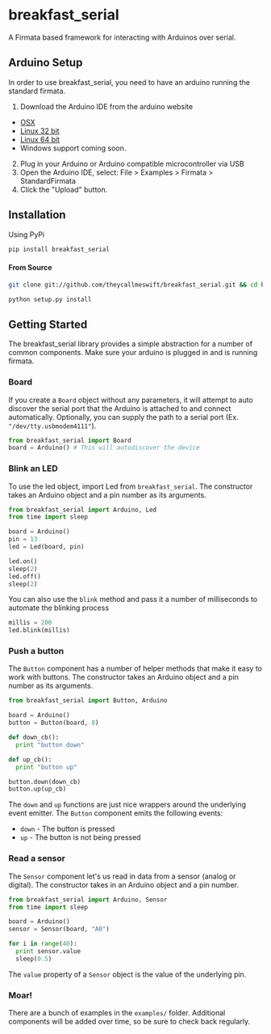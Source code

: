 # breakfast_serial

A Firmata based framework for interacting with Arduinos over serial.

## Arduino Setup

In order to use breakfast_serial, you need to have an arduino running the
standard firmata.

1. Download the Arduino IDE from the arduino website
  - [OSX](http://arduino.googlecode.com/files/arduino-1.0-macosx.zip)
  - [Linux 32 bit](http://arduino.googlecode.com/files/arduino-1.0-linux.tgz)
  - [Linux 64 bit](http://arduino.googlecode.com/files/arduino-1.0-linux64.tgz)
  - Windows support coming soon.
2. Plug in your Arduino or Arduino compatible microcontroller via USB
3. Open the Arduino IDE, select: File > Examples > Firmata > StandardFirmata
4. Click the "Upload" button.

## Installation

Using PyPi

``` bash
pip install breakfast_serial
```

#### From Source

``` bash
git clone git://github.com/theycallmeswift/breakfast_serial.git && cd breakfast_serial

python setup.py install
```

## Getting Started

The breakfast_serial library provides a simple abstraction for a number of
common components.  Make sure your arduino is plugged in and is running firmata.

### Board

If you create a `Board` object without any parameters, it will attempt to auto discover 
the serial port that the Arduino is attached to and connect automatically.  Optionally,
you can supply the path to a serial port (Ex. `"/dev/tty.usbmodem4111"`).

``` python
from breakfast_serial import Board
board = Arduino() # This will autodiscover the device
```

### Blink an LED

To use the led object, import Led from `breakfast_serial`.  The constructor takes an
Arduino object and a pin number as its arguments.

``` python
from breakfast_serial import Arduino, Led
from time import sleep

board = Arduino()
pin = 13
led = Led(board, pin)

led.on()
sleep(2)
led.off()
sleep(2)
```

You can also use the `blink` method and pass it a number of milliseconds to automate the blinking process

``` python
millis = 200
led.blink(millis)
```

### Push a button

The `Button` component has a number of helper methods that make it easy to work with buttons.
The constructor takes an Arduino object and a pin number as its arguments.

``` python
from breakfast_serial import Button, Arduino

board = Arduino()
button = Button(board, 8)

def down_cb():
  print "button down"

def up_cb():
  print "button up"

button.down(down_cb)
button.up(up_cb)
```

The `down` and `up` functions are just nice wrappers around the underlying event emitter.  The `Button`
component emits the following events:

 - `down` - The button is pressed
 - `up` - The button is not being pressed
 
### Read a sensor
 
The `Sensor` component let's us read in data from a sensor (analog or digital).  The constructor takes in
an Arduino object and a pin number.
 
``` python
from breakfast_serial import Arduino, Sensor
from time import sleep

board = Arduino()
sensor = Sensor(board, "A0")

for i in range(40):
  print sensor.value
  sleep(0.5)
```

The `value` property of a `Sensor` object is the value of the underlying pin.

### Moar!

There are a bunch of examples in the `examples/` folder.  Additional components
will be added over time, so be sure to check back regularly.
